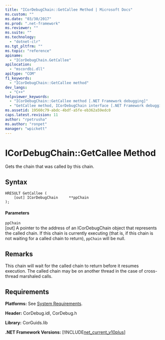 ```yaml
---
title: "ICorDebugChain::GetCallee Method | Microsoft Docs"
ms.custom: ""
ms.date: "03/30/2017"
ms.prod: ".net-framework"
ms.reviewer: ""
ms.suite: ""
ms.technology: 
  - "dotnet-clr"
ms.tgt_pltfrm: ""
ms.topic: "reference"
apiname: 
  - "ICorDebugChain.GetCallee"
apilocation: 
  - "mscordbi.dll"
apitype: "COM"
f1_keywords: 
  - "ICorDebugChain::GetCallee method"
dev_langs: 
  - "C++"
helpviewer_keywords: 
  - "ICorDebugChain::GetCallee method [.NET Framework debugging]"
  - "GetCallee method, ICorDebugChain interface [.NET Framework debugging]"
ms.assetid: 19560c79-abdc-4bdf-a5fe-eb362a59edc0
caps.latest.revision: 11
author: "rpetrusha"
ms.author: "ronpet"
manager: "wpickett"
---
```

# ICorDebugChain::GetCallee Method
Gets the chain that was called by this chain.  
  
## Syntax  
  
```  
HRESULT GetCallee (  
    [out] ICorDebugChain     **ppChain  
);  
```  
  
#### Parameters  
 `ppChain`  
 [out] A pointer to the address of an ICorDebugChain object that represents the called chain. If this chain is currently executing (that is, if this chain is not waiting for a called chain to return), `ppChain` will be null.  
  
## Remarks  
 This chain will wait for the called chain to return before it resumes execution. The called chain may be on another thread in the case of cross-thread marshaled calls.  
  
## Requirements  
 **Platforms:** See [System Requirements](../../../../docs/framework/get-started/system-requirements.md).  
  
 **Header:** CorDebug.idl, CorDebug.h  
  
 **Library:** CorGuids.lib  
  
 **.NET Framework Versions:** [!INCLUDE[net_current_v10plus](../../../../includes/net-current-v10plus-md.md)]
